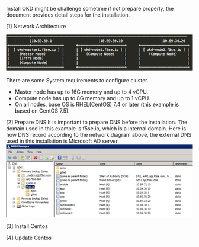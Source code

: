 Install OKD might be challenge sometime if not prepare properly, the document provides detail steps for the installation. 

[1] Network Architecture

  ![](https://github.com/cjunwchen/installokd311/blob/master/images/network_diagram.png)
  
  There are some System requirements to configure cluster.
  * Master node has up to 16G memory and up to 4 vCPU.
  * Compute node has up to 8G memory and up to 1 vCPU.
  * On all nodes, base OS is RHEL(CentOS) 7.4 or later (this example is based on CentOS 7.5).

[2]	Prepare DNS
  It is important to prepare DNS before the installation. The domain used in this example is f5se.io, which is a internal   domain. Here is how DNS record according to the network diagram above, the external DNS used in this installation is Microsoft AD server. 
  ![](https://github.com/cjunwchen/installokd311/blob/master/images/dnsad.png)

[3] Install Centos

[4] Update Centos
  


